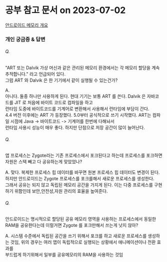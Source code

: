 # 공부 참고 문서 on 2023-07-02
[안드로이드 메모리 개요](https://developer.android.com/topic/performance/memory-overview?hl=ko) 

### 개인 궁금증 & 답변
###### Q.    
"ART 또는 Dalvik 가상 머신과 같은 관리된 메모리 환경에서는 각 메모리 할당을 계속 추적합니다." 라고 언급되어 있다.   
그럼 ART 와 Dalvik 은 한 기기에서 같이 실행될 수 있는건가?   
   
A.    
아니다. 둘중 하나만 사용하게 된다. 현대 기기는 보통 ART 를 쓴다. Dalvik 은 자바코드를 JIT 로 처음에 바이트 코드로 컴파일을 하고   
런타임 도중에 바이트코드를 기계어로 변환해서 사용해서 런타임에 부담이 간다.   
4.4 버전 이후에는 ART 가 등장했다. 5.0부터 공식적으로 쓰기 시작했다. ART는 컴파일 시점에 Java -> 바이트코드 -> 기계어를 한번에 다해놔서   
런타임 사용시 성능이 매우 좋다. 하지만 단점으로 저장 공간이 많이 늘어난다.   
   
      
###### Q. 
앱 프로세스는 Zygote라는 기존 프로세스에서 포크된다고 하는데 프로세스를 포크하면 자원은 스택 빼고 다 공유하는게 맞았었나?   
   
A.
맞다. 복제한 프로세스 힙 데이터를 바꾸면 원본 프로세스 힙 데이터도 변경이 된다. 하지만 안드로이드는 Zygote 프로세스를 포크를해서 새로운 프로세스를 생성한다.    
그래서 공유는 되지 않고 독립된 메모리 공간을 가지게 된다. 이는 다중 프로세스를 구현하기 위함인데 보안,안전성,자원 관리의 효율을 높여준다. 
      
   
###### Q.   
안드로이드는 명시적으로 할당된 공유 메모리 영역을 사용하는 프로세스에서 동일한 RAM을 공유한다는데 이럴거면 Zygote 를 포크만해서 쓰는게 낫지 않아?   
   
A. 
시스템 수준에서 독립된 공간을 쓰기 위해서 포크를 하고 새로운 프로세스를 생성하는 것임, 위의 경우는 여러 앱이 독립적으로 실행되는 상황에서 애니메이션이나 전환 효과를   
부드럽게 하기위해서 일부를 공유메모리의 RAM을 사용하는 것임   

